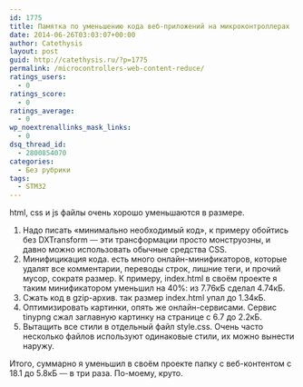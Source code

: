 ```yaml
---
id: 1775
title: Памятка по уменьшению кода веб-приложений на микроконтроллерах
date: 2014-06-26T03:03:07+00:00
author: Catethysis
layout: post
guid: http://catethysis.ru/?p=1775
permalink: /microcontrollers-web-content-reduce/
ratings_users:
  - 0
ratings_score:
  - 0
ratings_average:
  - 0
wp_noextrenallinks_mask_links:
  - 0
dsq_thread_id:
  - 2800854070
categories:
  - Без рубрики
tags:
  - STM32
---
```

html, css и js файлы очень хорошо уменьшаются в размере.

  1. Надо писать &#171;минимально необходимый код&#187;, к примеру обойтись без DXTransform <span style="color: #3f4549;">—</span> эти трансформации просто монструозны, и давно можно использовать обычные средства CSS.
  2. Минифицикация кода. есть много онлайн-минификаторов, которые удалят все комментарии, переводы строк, лишние теги, и прочий мусор, сократя размер. К примеру, index.html в своём проекте я таким минификатором уменьшил на 40%: из 7.76кБ сделал 4.74кБ.
  3. Сжать код в gzip-архив. так размер index.html упал до 1.34кБ.
  4. Оптимизировать картинки, опять же онлайн-сервисами. Сервис tinypng сжал заглавную картинку на странице с 6.7 до 2.2кБ.
  5. Вытащить все стили в отдельный файл style.css. Очень часто несколько файлов используют одинаковые стили, их можно вынести наружу.

Итого, суммарно я уменьшил в своём проекте папку с веб-контентом с 18.1 до 5.8кБ <span style="color: #3f4549;">—</span> в три раза. По-моему, круто.